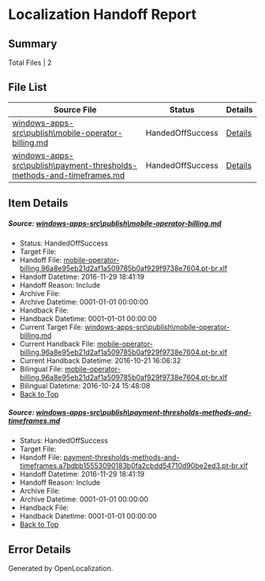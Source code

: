 # <a name='report-top'></a> Localization Handoff Report

## Summary
 Total Files | 2

## File List
 Source File | Status | Details 
 ----------- | ------ | ------- 
 [windows-apps-src\publish\mobile-operator-billing.md](https://cpubwin.visualstudio.com/windows-uwp/_git/windows-uwp/commit/e829808a8e521f2308454e05e8911579b22be807?path=windows-apps-src%2Fpublish%2Fmobile-operator-billing.md&_a=contents) | HandedOffSuccess | [Details](#fe11b56430a07e1326f78b59579ffd9e733ed1b05507)
 [windows-apps-src\publish\payment-thresholds-methods-and-timeframes.md](https://cpubwin.visualstudio.com/windows-uwp/_git/windows-uwp/commit/53c5cc4d74beb7482b2f3ec335d7a6e0f93d03f9?path=windows-apps-src%2Fpublish%2Fpayment-thresholds-methods-and-timeframes.md&_a=contents) | HandedOffSuccess | [Details](#6e94ae84b6e553e2d481b71a8a09f3f0fffdab5b5514)

## Item Details
##### <a name='fe11b56430a07e1326f78b59579ffd9e733ed1b05507'></a> Source: [windows-apps-src\publish\mobile-operator-billing.md](https://cpubwin.visualstudio.com/windows-uwp/_git/windows-uwp/commit/e829808a8e521f2308454e05e8911579b22be807?path=windows-apps-src%2Fpublish%2Fmobile-operator-billing.md&_a=contents)
* Status: HandedOffSuccess
* Target File: 
* Handoff File: [mobile-operator-billing.96a8e95eb21d2af1a509785b0af929f9738e7604.pt-br.xlf](https://cpubwin.visualstudio.com/windows-uwp/_git/WDCLib.handoff/commit/93db4c6df66664e5e0ed8dfb94e5231495744a45?path=ol-handoff%2Fcpubwin%2Fwindows-uwp.pt-br%2Fmaster%2Fmobile-operator-billing.96a8e95eb21d2af1a509785b0af929f9738e7604.pt-br.xlf&_a=contents)
* Handoff Datetime: 2016-11-29 18:41:19
* Handoff Reason: Include
* Archive File: 
* Archive Datetime: 0001-01-01 00:00:00
* Handback File: 
* Handback Datetime: 0001-01-01 00:00:00
* Current Target File: [windows-apps-src\publish\mobile-operator-billing.md](https://cpubwin.visualstudio.com/windows-uwp/_git/windows-uwp.pt-br/commit/3dd81a5f0104a6d0309a18f3f936e65f369d2dc5?path=windows-apps-src%2Fpublish%2Fmobile-operator-billing.md&_a=contents)
* Current Handback File: [mobile-operator-billing.96a8e95eb21d2af1a509785b0af929f9738e7604.pt-br.xlf](https://cpubwin.visualstudio.com/windows-uwp/_git/WDCLib.handback/commit/9c7d16b855d2ba637939395bb4d8f4831e154c6c?path=ol-handback%2FMicrosoft%2Fwindows-apps.pt-br%2Fmaster%2Fmobile-operator-billing.96a8e95eb21d2af1a509785b0af929f9738e7604.pt-br.xlf&_a=contents)
* Current Handback Datetime: 2016-10-21 16:06:32
* Bilingual File: [mobile-operator-billing.96a8e95eb21d2af1a509785b0af929f9738e7604.pt-br.xlf](https://cpubwin.visualstudio.com/windows-uwp/_git/WDCLib.handback/commit/9c7d16b855d2ba637939395bb4d8f4831e154c6c?path=ol-handback%2FMicrosoft%2Fwindows-apps.pt-br%2Fmaster%2Fmobile-operator-billing.96a8e95eb21d2af1a509785b0af929f9738e7604.pt-br.xlf&_a=contents)
* Bilingual Datetime: 2016-10-24 15:48:08
* [Back to Top](#report-top)

##### <a name='6e94ae84b6e553e2d481b71a8a09f3f0fffdab5b5514'></a> Source: [windows-apps-src\publish\payment-thresholds-methods-and-timeframes.md](https://cpubwin.visualstudio.com/windows-uwp/_git/windows-uwp/commit/53c5cc4d74beb7482b2f3ec335d7a6e0f93d03f9?path=windows-apps-src%2Fpublish%2Fpayment-thresholds-methods-and-timeframes.md&_a=contents)
* Status: HandedOffSuccess
* Target File: 
* Handoff File: [payment-thresholds-methods-and-timeframes.a7bdbb15553090183b0fa2cbdd54710d90be2ed3.pt-br.xlf](https://cpubwin.visualstudio.com/windows-uwp/_git/WDCLib.handoff/commit/93db4c6df66664e5e0ed8dfb94e5231495744a45?path=ol-handoff%2Fcpubwin%2Fwindows-uwp.pt-br%2Fmaster%2Fpayment-thresholds-methods-and-timeframes.a7bdbb15553090183b0fa2cbdd54710d90be2ed3.pt-br.xlf&_a=contents)
* Handoff Datetime: 2016-11-29 18:41:19
* Handoff Reason: Include
* Archive File: 
* Archive Datetime: 0001-01-01 00:00:00
* Handback File: 
* Handback Datetime: 0001-01-01 00:00:00
* [Back to Top](#report-top)


## Error Details

Generated by OpenLocalization.
